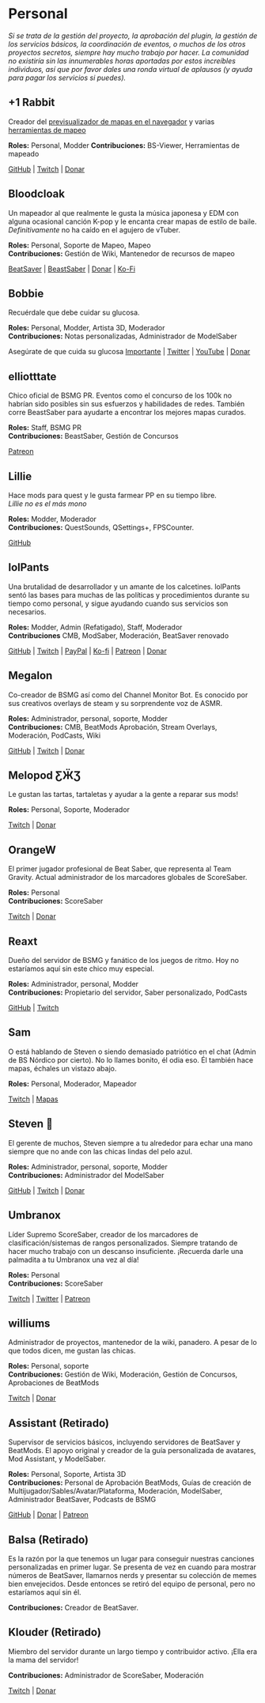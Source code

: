 # Personal
_Si se trata de la gestión del proyecto, la aprobación del plugin, la gestión de los servicios básicos, la coordinación de eventos, o muchos de los otros proyectos secretos, siempre hay mucho trabajo por hacer. La comunidad no existiría sin las innumerables horas aportadas por estos increíbles individuos, así que por favor dales una ronda virtual de aplausos (y ayuda para pagar los servicios si puedes)._

## +1 Rabbit
Creador del [previsualizador de mapas en el navegador](https://skystudioapps.com/bs-viewer/) y varias [herramientas de mapeo](https://skystudioapps.com/mapping-tools/)

**Roles:** Personal, Modder **Contribuciones:** BS-Viewer, Herramientas de mapeado

[GitHub](https://github.com/PlusOneRabbit) | [Twitch](https://www.twitch.tv/plusonerabbit) | [Donar](https://ko-fi.com/plusonerabbit)

## Bloodcloak
Un mapeador al que realmente le gusta la música japonesa y EDM con alguna ocasional canción K-pop y le encanta crear mapas de estilo de baile. *Definitivamente* no ha caído en el agujero de vTuber.

**Roles:** Personal, Soporte de Mapeo, Mapeo  
**Contribuciones:** Gestión de Wiki, Mantenedor de recursos de mapeo

[BeatSaver](https://beatsaver.com/uploader/5cff0b7698cc5a672c8551d3) | [BeastSaber](https://bsaber.com/members/bloodcloak/) | [Donar](https://www.paypal.me/bloodcloak) | [Ko-Fi](https://ko-fi.com/bloodcloak)

## Bobbie
Recuérdale que debe cuidar su glucosa.

**Roles:** Personal, Modder, Artista 3D, Moderador  
**Contribuciones:** Notas personalizadas, Administrador de ModelSaber

Asegúrate de que cuida su glucosa [Importante](https://i.imgur.com/REWmoI9.jpg) | [Twitter](https://twitter.com/vrbobbie) | [YouTube](https://www.youtube.com/channel/UCdpHoaYSHm2GwgvapMsXgsQ) | [Donar](https://ko-fi.com/bobbievr)

## elliotttate
Chico oficial de BSMG PR. Eventos como el concurso de los 100k no habrían sido posibles sin sus esfuerzos y habilidades de redes. También corre BeastSaber para ayudarte a encontrar los mejores mapas curados.

**Roles:** Staff, BSMG PR  
**Contribuciones:** BeastSaber, Gestión de Concursos

[Patreon](https://www.patreon.com/beastsaber)

## Lillie
Hace mods para quest y le gusta farmear PP en su tiempo libre.  
*Lillie no es el más mono*

**Roles:** Modder, Moderador  
**Contribuciones:** QuestSounds, QSettings+, FPSCounter.

[GitHub](https://github.com/Rugtveit)

## lolPants
Una brutalidad de desarrollador y un amante de los calcetines. lolPants sentó las bases para muchas de las políticas y procedimientos durante su tiempo como personal, y sigue ayudando cuando sus servicios son necesarios.

**Roles:** Modder, Admin (Refatigado), Staff, Moderador  
**Contribuciones** CMB, ModSaber, Moderación, BeatSaver renovado

[GitHub](https://github.com/lolPants) | [Twitch](https://twitch.tv/lolpants_) | [PayPal](https://www.paypal.me/jackbarondev) | [Ko-fi](https://ko-fi.com/lolpants) | [Patreon](https://www.patreon.com/JackBaron) | [Donar](https://monzo.me/jackbaron)

## Megalon
Co-creador de BSMG así como del Channel Monitor Bot. Es conocido por sus creativos overlays de steam y su sorprendente voz de ASMR.

**Roles:** Administrador, personal, soporte, Modder  
**Contribuciones:** CMB, BeatMods Aprobación, Stream Overlays, Moderación, PodCasts, Wiki

[GitHub](https://github.com/megalon) | [Twitch](https://twitch.tv/megalonttv) | [Donar](https://ko-fi.com/megalon)

## Melopod ƸӜƷ
Le gustan las tartas, tartaletas y ayudar a la gente a reparar sus mods!

**Roles:** Personal, Soporte, Moderador

[Twitch](https://www.twitch.tv/mamamelo) | [Donar](https://ko-fi.com/melopod)

## OrangeW
El primer jugador profesional de Beat Saber, que representa al Team Gravity. Actual administrador de los marcadores globales de ScoreSaber.

**Roles:** Personal  
**Contribuciones:** ScoreSaber

[Twitch](https://twitch.tv/orangew2) | [Donar](https://streamlabs.com/orangew2)

## Reaxt
Dueño del servidor de BSMG y fanático de los juegos de ritmo. Hoy no estaríamos aquí sin este chico muy especial.

**Roles:** Administrador, personal, Modder  
**Contribuciones:** Propietario del servidor, Saber personalizado, PodCasts

[GitHub](https://github.com/reaxt) | [Twitch](https://twitch.tv/reaxt)

## Sam
O está hablando de Steven o siendo demasiado patriótico en el chat (Admin de BS Nórdico por cierto). No lo llames bonito, él odia eso. Él también hace mapas, échales un vistazo abajo.

**Roles:** Personal, Moderador, Mapeador

[Twitch](https://twitch.tv/justsamuelok) | [Mapas](https://beatsaver.com/uploader/5cff0b7498cc5a672c850326)

## Steven 🎀
El gerente de muchos, Steven siempre a tu alrededor para echar una mano siempre que no ande con las chicas lindas del pelo azul.

**Roles:** Administrador, personal, soporte, Modder  
**Contribuciones:** Administrador del ModelSaber

[GitHub](https://github.com/DeadlyKitten) | [Twitch](https://www.twitch.tv/steventhecat)  | [Donar](https://streamlabs.com/steventhecat)

## Umbranox
Líder Supremo ScoreSaber, creador de los marcadores de clasificación/sistemas de rangos personalizados. Siempre tratando de hacer mucho trabajo con un descanso insuficiente. ¡Recuerda darle una palmadita a tu Umbranox una vez al día!

**Roles:** Personal  
**Contribuciones:** ScoreSaber

[Twitch](https://www.twitch.tv/umbranoxius) | [Twitter](https://twitter.com/Umbranoxus) | [Patreon](https://www.patreon.com/scoresaber)

## williums
Administrador de proyectos, mantenedor de la wiki, panadero. A pesar de lo que todos dicen, me gustan las chicas.

**Roles:** Personal, soporte  
**Contribuciones:** Gestión de Wiki, Moderación, Gestión de Concursos, Aprobaciones de BeatMods

[Twitch](https://www.twitch.tv/williums/) | [Donar](https://ko-fi.com/williums)

## Assistant (Retirado)
Supervisor de servicios básicos, incluyendo servidores de BeatSaver y BeatMods. El apoyo original y creador de la guía personalizada de avatares, Mod Assistant, y ModelSaber.

**Roles:** Personal, Soporte, Artista 3D  
**Contribuciones:** Personal de Aprobación BeatMods, Guías de creación de Multijugador/Sables/Avatar/Plataforma, Moderación, ModelSaber, Administrador BeatSaver, Podcasts de BSMG

[GitHub](https://github.com/Assistant) | [Donar](https://bs.assistant.moe/Donate) | [Patreon](https://www.patreon.com/AssistantMoe)

## Balsa (Retirado)
Es la razón por la que tenemos un lugar para conseguir nuestras canciones personalizadas en primer lugar. Se presenta de vez en cuando para mostrar números de BeatSaver, llamarnos nerds y presentar su colección de memes bien envejecidos. Desde entonces se retiró del equipo de personal, pero no estaríamos aquí sin él.

**Contribuciones:** Creador de BeatSaver.

## Klouder (Retirado)
Miembro del servidor durante un largo tiempo y contribuidor activo. ¡Ella era la mama del servidor!

**Contribuciones:** Administrador de ScoreSaber, Moderación

[Twitch](https://www.twitch.tv/klouderrr) | [Donar](https://streamlabs.com/klouderrr)
